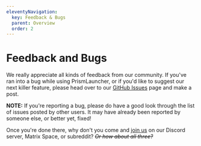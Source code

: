 ```yaml
---
eleventyNavigation:
  key: Feedback & Bugs
  parent: Overview
  order: 2
--- 
```


# Feedback and Bugs

We really appreciate all kinds of feedback from our community. If you've ran into a bug while using PrismLauncher, or if you'd like to suggest our next killer feature, please head over to our [GitHub Issues](https://github.com/PrismLauncher/PrismLauncher/issues) page and make a post.

**NOTE:** If you're reporting a bug, please do have a good look through the list of issues posted by other users. It may have already been reported by someone else, or better yet, fixed!

Once you're done there, why don't you come and [join us](https://prismlauncher.org/#get-involved) on our Discord server, Matrix Space, or subreddit? ~~*Or how about all three?*~~
